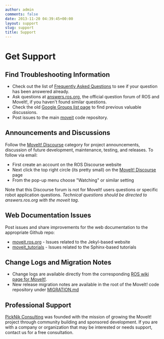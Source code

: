 ```yaml
---
author: admin
comments: false
date: 2013-11-20 04:39:45+00:00
layout: support
slug: support
title: Support
---
```


# Get Support

## Find Troubleshooting Information

  * Check out the list of [Frequently Asked Questions](/documentation/faqs) to see if your question has been answered already.
  * Ask questions at [answers.ros.org](http://answers.ros.org/), the official question forum of ROS and MoveIt!, if you haven't found similar questions.
  * Check the old [Google Groups list page](https://groups.google.com/forum/#!forum/moveit-users) to find previous valuable discussions.
  * Post issues to the main [moveit](https://github.com/ros-planning/moveit/issues) code repository.

## Announcements and Discussions

Follow the [MoveIt! Discourse](http://discourse.ros.org/c/moveit) category for project announcements, discussion of future development, maintenance, testing, and releases. To follow via email:

  * First create an account on the ROS Discourse website
  * Next click the top right circle (its pretty small) on the [MoveIt! Discourse](http://discourse.ros.org/c/moveit) page
  * From the pop-up menu choose "Watching" or similar setting

Note that this Discourse forum is not for MoveIt! users questions or specific robot application questions. *Technical questions should be directed to answers.ros.org with the moveit tag*.

## Web Documentation Issues

Post issues and share improvements for the web documentation to the appropriate Github repo:

  * [moveit.ros.org](https://github.com/ros-planning/moveit.ros.org/issues) - Issues related to the Jekyl-based website
  * [moveit_tutorials](https://github.com/ros-planning/moveit_tutorials) - Issues related to the Sphinx-based tutorials

## Change Logs and Migration Notes

  * Change logs are available directly from the corresponding [ROS wiki page for MoveIt!](http://wiki.ros.org/moveit).
  * New release migration notes are available in the root of the MoveIt! code repository under [MIGRATION.md](https://github.com/ros-planning/moveit/blob/melodic-devel/MIGRATION.md)

## Professional Support

[PickNik Consulting](http://picknik.ai/) was founded with the mission of growing the MoveIt! project through community building and sponsored development. If you are with a company or organization that may be interested or needs support, contact us for a free consultation.
